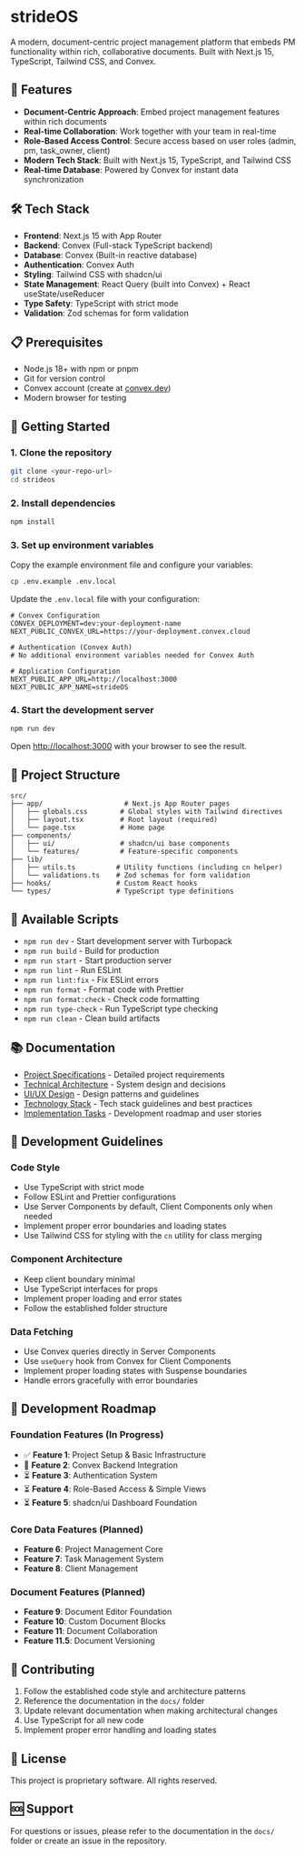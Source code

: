 # strideOS

A modern, document-centric project management platform that embeds PM functionality within rich, collaborative documents. Built with Next.js 15, TypeScript, Tailwind CSS, and Convex.

## 🚀 Features

- **Document-Centric Approach**: Embed project management features within rich documents
- **Real-time Collaboration**: Work together with your team in real-time
- **Role-Based Access Control**: Secure access based on user roles (admin, pm, task_owner, client)
- **Modern Tech Stack**: Built with Next.js 15, TypeScript, and Tailwind CSS
- **Real-time Database**: Powered by Convex for instant data synchronization

## 🛠 Tech Stack

- **Frontend**: Next.js 15 with App Router
- **Backend**: Convex (Full-stack TypeScript backend)
- **Database**: Convex (Built-in reactive database)
- **Authentication**: Convex Auth
- **Styling**: Tailwind CSS with shadcn/ui
- **State Management**: React Query (built into Convex) + React useState/useReducer
- **Type Safety**: TypeScript with strict mode
- **Validation**: Zod schemas for form validation

## 📋 Prerequisites

- Node.js 18+ with npm or pnpm
- Git for version control
- Convex account (create at [convex.dev](https://convex.dev))
- Modern browser for testing

## 🚀 Getting Started

### 1. Clone the repository

```bash
git clone <your-repo-url>
cd strideos
```

### 2. Install dependencies

```bash
npm install
```

### 3. Set up environment variables

Copy the example environment file and configure your variables:

```bash
cp .env.example .env.local
```

Update the `.env.local` file with your configuration:

```env
# Convex Configuration
CONVEX_DEPLOYMENT=dev:your-deployment-name
NEXT_PUBLIC_CONVEX_URL=https://your-deployment.convex.cloud

# Authentication (Convex Auth)
# No additional environment variables needed for Convex Auth

# Application Configuration
NEXT_PUBLIC_APP_URL=http://localhost:3000
NEXT_PUBLIC_APP_NAME=strideOS
```

### 4. Start the development server

```bash
npm run dev
```

Open [http://localhost:3000](http://localhost:3000) with your browser to see the result.

## 📁 Project Structure

```
src/
├── app/                    # Next.js App Router pages
│   ├── globals.css        # Global styles with Tailwind directives
│   ├── layout.tsx         # Root layout (required)
│   └── page.tsx           # Home page
├── components/
│   ├── ui/                # shadcn/ui base components
│   └── features/          # Feature-specific components
├── lib/
│   ├── utils.ts          # Utility functions (including cn helper)
│   └── validations.ts    # Zod schemas for form validation
├── hooks/                # Custom React hooks
└── types/                # TypeScript type definitions
```

## 🧪 Available Scripts

- `npm run dev` - Start development server with Turbopack
- `npm run build` - Build for production
- `npm run start` - Start production server
- `npm run lint` - Run ESLint
- `npm run lint:fix` - Fix ESLint errors
- `npm run format` - Format code with Prettier
- `npm run format:check` - Check code formatting
- `npm run type-check` - Run TypeScript type checking
- `npm run clean` - Clean build artifacts

## 📚 Documentation

- [Project Specifications](./docs/specs.md) - Detailed project requirements
- [Technical Architecture](./docs/architecture.md) - System design and decisions
- [UI/UX Design](./docs/design.md) - Design patterns and guidelines
- [Technology Stack](./docs/stack.md) - Tech stack guidelines and best practices
- [Implementation Tasks](./docs/tasks.md) - Development roadmap and user stories

## 🔧 Development Guidelines

### Code Style

- Use TypeScript with strict mode
- Follow ESLint and Prettier configurations
- Use Server Components by default, Client Components only when needed
- Implement proper error boundaries and loading states
- Use Tailwind CSS for styling with the `cn` utility for class merging

### Component Architecture

- Keep client boundary minimal
- Use TypeScript interfaces for props
- Implement proper loading and error states
- Follow the established folder structure

### Data Fetching

- Use Convex queries directly in Server Components
- Use `useQuery` hook from Convex for Client Components
- Implement proper loading states with Suspense boundaries
- Handle errors gracefully with error boundaries

## 🚧 Development Roadmap

### Foundation Features (In Progress)
- ✅ **Feature 1**: Project Setup & Basic Infrastructure
- 🔄 **Feature 2**: Convex Backend Integration
- ⏳ **Feature 3**: Authentication System
- ⏳ **Feature 4**: Role-Based Access & Simple Views
- ⏳ **Feature 5**: shadcn/ui Dashboard Foundation

### Core Data Features (Planned)
- **Feature 6**: Project Management Core
- **Feature 7**: Task Management System
- **Feature 8**: Client Management

### Document Features (Planned)
- **Feature 9**: Document Editor Foundation
- **Feature 10**: Custom Document Blocks
- **Feature 11**: Document Collaboration
- **Feature 11.5**: Document Versioning

## 🤝 Contributing

1. Follow the established code style and architecture patterns
2. Reference the documentation in the `docs/` folder
3. Update relevant documentation when making architectural changes
4. Use TypeScript for all new code
5. Implement proper error handling and loading states

## 📄 License

This project is proprietary software. All rights reserved.

## 🆘 Support

For questions or issues, please refer to the documentation in the `docs/` folder or create an issue in the repository.
